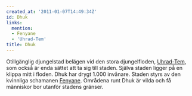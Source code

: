 ```yaml
---
created_at: '2011-01-07T14:49:34Z'
id: Dhuk
links:
  mention:
  - Fenyane
  - 'Uhrad-Tem'
title: Dhuk
---
```


Otillgänglig djungelstad belägen vid den stora djungelfloden, [Uhrad-Tem], som också är enda sättet
att ta sig till staden. Själva staden ligger på en klippa mitt i floden. Dhuk har drygt 1.000
invånare. Staden styrs av den kvinnliga schamanen [Fenyane]. Områdena runt Dhuk är vilda och få
människor bor utanför stadens gränser.

  [Uhrad-Tem]: Uhrad-Tem
  [Fenyane]: Fenyane
